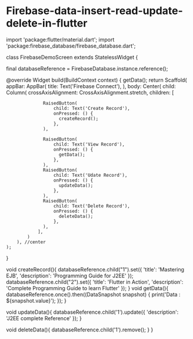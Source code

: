 # Firebase-data-insert-read-update-delete-in-flutter


import 'package:flutter/material.dart';
import 'package:firebase_database/firebase_database.dart';

class FirebaseDemoScreen extends StatelessWidget {

  final databaseReference = FirebaseDatabase.instance.reference();

  @override
  Widget build(BuildContext context) {
    getData();
    return Scaffold(
        appBar: AppBar(
            title: Text('Firebase Connect'),
            ),
        body: Center(
            child: Column(
                crossAxisAlignment: CrossAxisAlignment.stretch,
                children: <Widget>[

                  RaisedButton(
                      child: Text('Create Record'),
                      onPressed: () {
                        createRecord();
                      },
                  ),

                  RaisedButton(
                      child: Text('View Record'),
                      onPressed: () {
                        getData();
                      },
                  ),
                  RaisedButton(
                      child: Text('Udate Record'),
                      onPressed: () {
                        updateData();
                      },
                  ),
                  RaisedButton(
                      child: Text('Delete Record'),
                      onPressed: () {
                        deleteData();
                      },
                  ),
                ],
            )
        ), //center
    );
  }

  void createRecord(){
    databaseReference.child("1").set({
      'title': 'Mastering EJB',
      'description': 'Programming Guide for J2EE'
    });
    databaseReference.child("2").set({
      'title': 'Flutter in Action',
      'description': 'Complete Programming Guide to learn Flutter'
    });
  }
  void getData(){
    databaseReference.once().then((DataSnapshot snapshot) {
      print('Data : ${snapshot.value}');
    });
  }

  void updateData(){
    databaseReference.child('1').update({
      'description': 'J2EE complete Reference'
    });
  }

  void deleteData(){
    databaseReference.child('1').remove();
  }
}

